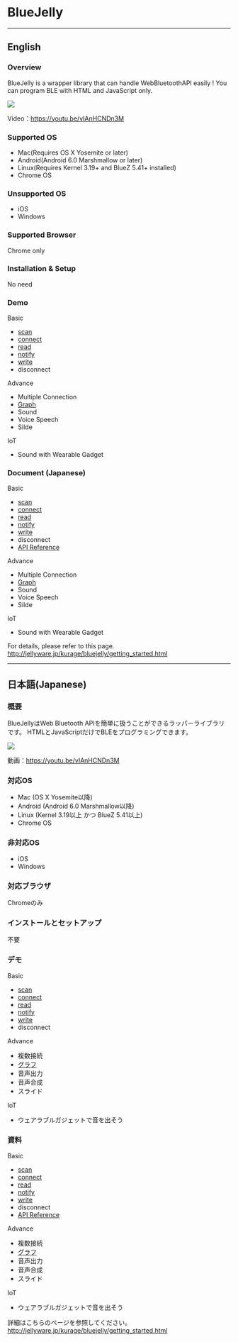 # BlueJelly

---
## English

### Overview
BlueJelly is a wrapper library that can handle WebBluetoothAPI easily !
You can program BLE with HTML and JavaScript only.

![](http://jellyware.jp/kurage/img/cover/bluejelly/getting_started.png)

Video：https://youtu.be/vIAnHCNDn3M

### Supported OS
- Mac(Requires OS X Yosemite or later)
- Android(Android 6.0 Marshmallow or later)
- Linux(Requires Kernel 3.19+ and BlueZ 5.41+ installed)
- Chrome OS

### Unsupported OS
- iOS
- Windows

### Supported Browser
Chrome only

### Installation & Setup
No need

### Demo
Basic
- [scan](https://secure1689.sakura.ne.jp/kurage.jellyware.jp/bluejelly/scan.html)
- [connect](https://secure1689.sakura.ne.jp/kurage.jellyware.jp/bluejelly/connect.html)
- [read](https://secure1689.sakura.ne.jp/kurage.jellyware.jp/bluejelly/read.html)
- [notify](https://secure1689.sakura.ne.jp/kurage.jellyware.jp/bluejelly/notify.html)
- [write](https://secure1689.sakura.ne.jp/kurage.jellyware.jp/bluejelly/write.html)
- disconnect

Advance
- Multiple Connection
- [Graph](https://secure1689.sakura.ne.jp/kurage.jellyware.jp/bluejelly/advance_graph.html)
- Sound
- Voice Speech
- Silde

IoT
- Sound with Wearable Gadget

### Document (Japanese)
Basic
- [scan](http://jellyware.jp/kurage/bluejelly/scan.html)
- [connect](http://jellyware.jp/kurage/bluejelly/connect.html)
- [read](http://jellyware.jp/kurage/bluejelly/read.html)
- [notify](http://jellyware.jp/kurage/bluejelly/notify.html)
- [write](http://jellyware.jp/kurage/bluejelly/write.html)
- disconnect
- [API Reference](http://jellyware.jp/kurage/bluejelly/api_reference.html)

Advance
- Multiple Connection
- [Graph](http://jellyware.jp/kurage/bluejelly/advance_graph.html)
- Sound
- Voice Speech
- Silde

IoT
- Sound with Wearable Gadget

For details, please refer to this page.
http://jellyware.jp/kurage/bluejelly/getting_started.html


---
## 日本語(Japanese)

### 概要
BlueJellyはWeb Bluetooth APIを簡単に扱うことができるラッパーライブラリです。
HTMLとJavaScriptだけでBLEをプログラミングできます。

![](http://jellyware.jp/kurage/img/cover/bluejelly/getting_started.png)

動画：https://youtu.be/vIAnHCNDn3M

### 対応OS
- Mac (OS X Yosemite以降)
- Android (Android 6.0 Marshmallow以降)
- Linux (Kernel 3.19以上 かつ BlueZ 5.41以上)
- Chrome OS

### 非対応OS
- iOS
- Windows

### 対応ブラウザ
Chromeのみ

### インストールとセットアップ
不要

### デモ
Basic
- [scan](https://secure1689.sakura.ne.jp/kurage.jellyware.jp/bluejelly/scan.html)
- [connect](https://secure1689.sakura.ne.jp/kurage.jellyware.jp/bluejelly/connect.html)
- [read](https://secure1689.sakura.ne.jp/kurage.jellyware.jp/bluejelly/read.html)
- [notify](https://secure1689.sakura.ne.jp/kurage.jellyware.jp/bluejelly/notify.html)
- [write](https://secure1689.sakura.ne.jp/kurage.jellyware.jp/bluejelly/write.html)
- disconnect

Advance
- 複数接続
- [グラフ](https://secure1689.sakura.ne.jp/kurage.jellyware.jp/bluejelly/advance_graph.html)
- 音声出力
- 音声合成
- スライド

IoT
- ウェアラブルガジェットで音を出そう

### 資料
Basic
- [scan](http://jellyware.jp/kurage/bluejelly/scan.html)
- [connect](http://jellyware.jp/kurage/bluejelly/connect.html)
- [read](http://jellyware.jp/kurage/bluejelly/read.html)
- [notify](http://jellyware.jp/kurage/bluejelly/notify.html)
- [write](http://jellyware.jp/kurage/bluejelly/write.html)
- disconnect
- [API Reference](http://jellyware.jp/kurage/bluejelly/api_reference.html)

Advance
- 複数接続
- [グラフ](http://jellyware.jp/kurage/bluejelly/advance_graph.html)
- 音声出力
- 音声合成
- スライド

IoT
- ウェアラブルガジェットで音を出そう

詳細はこちらのページを参照してください。
http://jellyware.jp/kurage/bluejelly/getting_started.html
